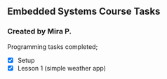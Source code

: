 ## Embedded Systems Course Tasks
### Created by Mira P.
Programming tasks completed;
- [x] Setup
- [x] Lesson 1 (simple weather app)
